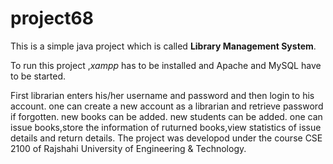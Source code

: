 # project68
This is a simple java project which is called **Library Management System**.

To run this project ,*xampp* has to be installed and Apache and MySQL have to be started.

First librarian enters his/her username and password and then login to his account.
one can create a new account as a librarian and retrieve password if forgotten.
new books can be added.
new students can be added.
one can issue books,store the information of ruturned books,view statistics of issue details and return details.
The project was developod under the course CSE 2100 of Rajshahi University of Engineering & Technology.
